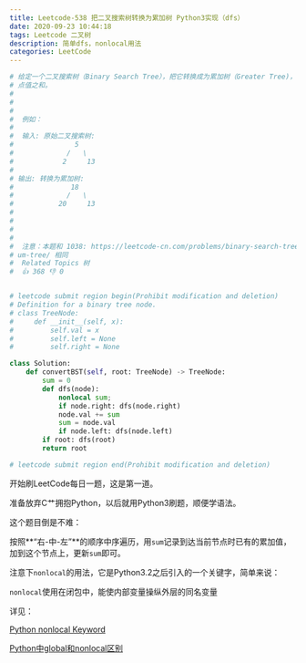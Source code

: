 ```yaml
---
title: Leetcode-538 把二叉搜索树转换为累加树 Python3实现（dfs）
date: 2020-09-23 10:44:18
tags: Leetcode 二叉树
description: 简单dfs，nonlocal用法
categories: LeetCode
---
```


```python
# 给定一个二叉搜索树（Binary Search Tree），把它转换成为累加树（Greater Tree)，使得每个节点的值是原来的节点值加上所有大于它的节
# 点值之和。 
# 
#  
# 
#  例如： 
# 
#  输入: 原始二叉搜索树:
#               5
#             /   \
#            2     13
# 
# 输出: 转换为累加树:
#              18
#             /   \
#           20     13
#  
# 
#  
# 
#  注意：本题和 1038: https://leetcode-cn.com/problems/binary-search-tree-to-greater-s
# um-tree/ 相同 
#  Related Topics 树 
#  👍 368 👎 0


# leetcode submit region begin(Prohibit modification and deletion)
# Definition for a binary tree node.
# class TreeNode:
#     def __init__(self, x):
#         self.val = x
#         self.left = None
#         self.right = None

class Solution:
    def convertBST(self, root: TreeNode) -> TreeNode:
        sum = 0
        def dfs(node):
            nonlocal sum;
            if node.right: dfs(node.right)
            node.val += sum
            sum = node.val
            if node.left: dfs(node.left)
        if root: dfs(root)
        return root

# leetcode submit region end(Prohibit modification and deletion)

```

开始刷LeetCode每日一题，这是第一道。

准备放弃C艹拥抱Python，以后就用Python3刷题，顺便学语法。



这个题目倒是不难：

按照**“右-中-左”**的顺序中序遍历，用`sum`记录到达当前节点时已有的累加值，加到这个节点上，更新`sum`即可。



注意下`nonlocal`的用法，它是Python3.2之后引入的一个关键字，简单来说：

`nonlocal`使用在闭包中，能使内部变量操纵外层的同名变量

详见：

[Python nonlocal Keyword](https://www.w3schools.com/python/ref_keyword_nonlocal.asp)

[Python中global和nonlocal区别](https://zhuanlan.zhihu.com/p/41030153)

